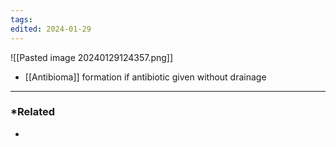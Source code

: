 ```yaml
---
tags: 
edited: 2024-01-29
---
```

![[Pasted image 20240129124357.png]]
- [[Antibioma]] formation if antibiotic given without drainage

---
### *Related
- 